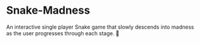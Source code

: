 # Snake-Madness
An interactive single player Snake game that slowly descends into madness as the user progresses through each stage. 🐍
